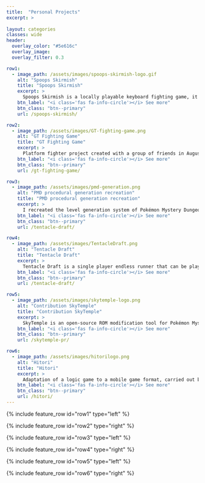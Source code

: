 ```yaml
---
title:  "Personal Projects"
excerpt: >
  
layout: categories
classes: wide
header:
  overlay_color: "#5e616c"
  overlay_image: 
  overlay_filter: 0.3

row1:
  - image_path: /assets/images/spoops-skirmish-logo.gif
    alt: "Spoops Skirmish"
    title: "Spoops Skirmish"
    excerpt: >
      Spoops Skirmish is a locally playable keyboard fighting game, it was made from the 12th to the 18th of March 2021 as part of the WeeklyGameJam #192 which had the theme "Haunted Object".
    btn_label: "<i class='fas fa-info-circle'></i> See more"
    btn_class: "btn--primary"
    url: /spoops-skirmish/

row2:
  - image_path: /assets/images/GT-fighting-game.png
    alt: "GT Fighting Game"
    title: "GT Fighting Game"
    excerpt: >
      Platform fighter project created with a group of friends in August 2021.
    btn_label: "<i class='fas fa-info-circle'></i> See more"
    btn_class: "btn--primary"
    url: /gt-fighting-game/

row3:
  - image_path: /assets/images/pmd-generation.png
    alt: "PMD procedural generation recreation"
    title: "PMD procedural generation recreation"
    excerpt: >
      I recreated the level generation system of Pokémon Mystery Dungeon to learn more about procedural generation.
    btn_label: "<i class='fas fa-info-circle'></i> See more"
    btn_class: "btn--primary"
    url: /tentacle-draft/

row4:
  - image_path: /assets/images/TentacleDraft.png
    alt: "Tentacle Draft"
    title: "Tentacle Draft"
    excerpt: >
      Tentacle Draft is a single player endless runner that can be played on the keyboard. It was made from January 1st to 7th 2021 as part of the WeeklyGameJam #182 which had the theme "Cthulhu".
    btn_label: "<i class='fas fa-info-circle'></i> See more"
    btn_class: "btn--primary"
    url: /tentacle-draft/

row5:
  - image_path: /assets/images/skytemple-logo.png
    alt: "Contribution SkyTemple"
    title: "Contribution SkyTemple"
    excerpt: >
      SkyTemple is an open-source ROM modification tool for Pokémon Mystery Dungeon: Explorers of Sky, since I have a great attachment to this game I contributed to this project.
    btn_label: "<i class='fas fa-info-circle'></i> See more"
    btn_class: "btn--primary"
    url: /skytemple-pr/

row6:
  - image_path: /assets/images/hitorilogo.png
    alt: "Hitori"
    title: "Hitori"
    excerpt: >
      Adaptation of a logic game to a mobile game format, carried out between October and November 2021.
    btn_label: "<i class='fas fa-info-circle'></i> See more"
    btn_class: "btn--primary"
    url: /hitori/
---
```


{% include feature_row id="row1" type="left" %}

{% include feature_row id="row2" type="right" %}

{% include feature_row id="row3" type="left" %}

{% include feature_row id="row4" type="right" %}

{% include feature_row id="row5" type="left" %}

{% include feature_row id="row6" type="right" %}